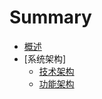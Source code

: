 # Summary

* [概述](README.md)
* [系统架构]
  * [技术架构](chapter1/ji-zhu-jia-gou.md)
  * [功能架构](chapter1/gong-neng-jia-gou.md)

